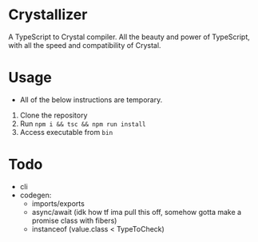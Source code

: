 # Crystallizer
A TypeScript to Crystal compiler. All the beauty and power of TypeScript, with all the speed and compatibility of Crystal.

# Usage
* All of the below instructions are temporary.

1. Clone the repository
2. Run `npm i && tsc && npm run install`
3. Access executable from `bin`

# Todo

- cli
- codegen:
  - imports/exports
  - async/await (idk how tf ima pull this off, somehow gotta make a promise class with fibers)
  - instanceof (value.class < TypeToCheck)